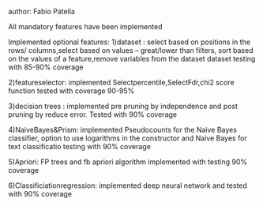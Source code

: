 author: Fabio Patella


All mandatory features have been implemented


Implemented optional features: 
1)dataset : select based on positions in the rows/ columns,select based on values – great/lower than filters, sort based on the values of a feature,remove 
 variables from the dataset dataset
 testing with 85-90% coverage
 
 
2)featureselector: implemented Selectpercentile,SelectFdr,chi2 score function
   tested  with coverage 90-95%
   
   
3)decision trees : implemented pre pruning by independence and post pruning by reduce error. Tested with 90% coverage


4)NaiveBayes&Prism: implemented Pseudocounts for the Naive Bayes classifier, option to use logarithms in the constructor and  Naive Bayes for text classificatio  testing with 90% coverage


5)Apriori: FP trees and fb apriori algorithm implemented with testing 90% coverage

6)Classificiationregression: implemented deep neural network and tested with 90% coverage

